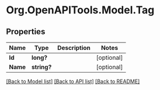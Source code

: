 # Org.OpenAPITools.Model.Tag

## Properties

Name | Type | Description | Notes
------------ | ------------- | ------------- | -------------
**Id** | **long?** |  | [optional] 
**Name** | **string?** |  | [optional] 

[[Back to Model list]](../README.md#documentation-for-models) [[Back to API list]](../README.md#documentation-for-api-endpoints) [[Back to README]](../README.md)

